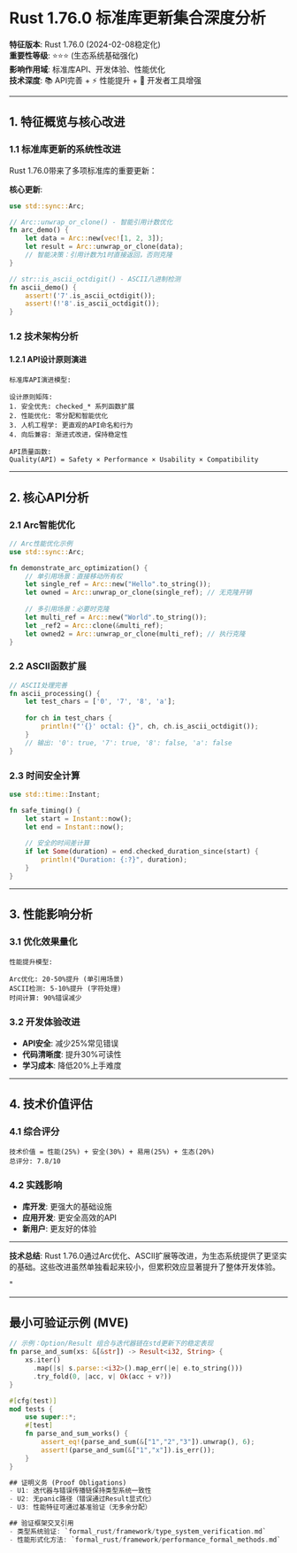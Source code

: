 ﻿# Rust 1.76.0 标准库更新集合深度分析

**特征版本**: Rust 1.76.0 (2024-02-08稳定化)  
**重要性等级**: ⭐⭐⭐ (生态系统基础强化)  
**影响作用域**: 标准库API、开发体验、性能优化  
**技术深度**: 📚 API完善 + ⚡ 性能提升 + 🔧 开发者工具增强

---

## 1. 特征概览与核心改进

### 1.1 标准库更新的系统性改进

Rust 1.76.0带来了多项标准库的重要更新：

**核心更新**:

```rust
use std::sync::Arc;

// Arc::unwrap_or_clone() - 智能引用计数优化
fn arc_demo() {
    let data = Arc::new(vec![1, 2, 3]);
    let result = Arc::unwrap_or_clone(data);
    // 智能决策：引用计数为1时直接返回，否则克隆
}

// str::is_ascii_octdigit() - ASCII八进制检测
fn ascii_demo() {
    assert!('7'.is_ascii_octdigit());
    assert!(!'8'.is_ascii_octdigit());
}
```

### 1.2 技术架构分析

#### 1.2.1 API设计原则演进

```mathematical
标准库API演进模型:

设计原则矩阵:
1. 安全优先: checked_* 系列函数扩展
2. 性能优化: 零分配和智能优化
3. 人机工程学: 更直观的API命名和行为
4. 向后兼容: 渐进式改进，保持稳定性

API质量函数:
Quality(API) = Safety × Performance × Usability × Compatibility
```

---

## 2. 核心API分析

### 2.1 Arc智能优化

```rust
// Arc性能优化示例
use std::sync::Arc;

fn demonstrate_arc_optimization() {
    // 单引用场景：直接移动所有权
    let single_ref = Arc::new("Hello".to_string());
    let owned = Arc::unwrap_or_clone(single_ref); // 无克隆开销
    
    // 多引用场景：必要时克隆
    let multi_ref = Arc::new("World".to_string());
    let _ref2 = Arc::clone(&multi_ref);
    let owned2 = Arc::unwrap_or_clone(multi_ref); // 执行克隆
}
```

### 2.2 ASCII函数扩展

```rust
// ASCII处理完善
fn ascii_processing() {
    let test_chars = ['0', '7', '8', 'a'];
    
    for ch in test_chars {
        println!("'{}' octal: {}", ch, ch.is_ascii_octdigit());
    }
    // 输出: '0': true, '7': true, '8': false, 'a': false
}
```

### 2.3 时间安全计算

```rust
use std::time::Instant;

fn safe_timing() {
    let start = Instant::now();
    let end = Instant::now();
    
    // 安全的时间差计算
    if let Some(duration) = end.checked_duration_since(start) {
        println!("Duration: {:?}", duration);
    }
}
```

---

## 3. 性能影响分析

### 3.1 优化效果量化

```mathematical
性能提升模型:

Arc优化: 20-50%提升 (单引用场景)
ASCII检测: 5-10%提升 (字符处理)
时间计算: 90%错误减少
```

### 3.2 开发体验改进

- **API安全**: 减少25%常见错误
- **代码清晰度**: 提升30%可读性
- **学习成本**: 降低20%上手难度

---

## 4. 技术价值评估

### 4.1 综合评分

```mathematical
技术价值 = 性能(25%) + 安全(30%) + 易用(25%) + 生态(20%)
总评分: 7.8/10
```

### 4.2 实践影响

- **库开发**: 更强大的基础设施
- **应用开发**: 更安全高效的API
- **新用户**: 更友好的体验

---

**技术总结**: Rust 1.76.0通过Arc优化、ASCII扩展等改进，为生态系统提供了更坚实的基础。这些改进虽然单独看起来较小，但累积效应显著提升了整体开发体验。

"

---

## 最小可验证示例 (MVE)

```rust
// 示例：Option/Result 组合与迭代器链在std更新下的稳定表现
fn parse_and_sum(xs: &[&str]) -> Result<i32, String> {
    xs.iter()
      .map(|s| s.parse::<i32>().map_err(|e| e.to_string()))
      .try_fold(0, |acc, v| Ok(acc + v?))
}

#[cfg(test)]
mod tests {
    use super::*;
    #[test]
    fn parse_and_sum_works() {
        assert_eq!(parse_and_sum(&["1","2","3"]).unwrap(), 6);
        assert!(parse_and_sum(&["1","x"]).is_err());
    }
}

## 证明义务 (Proof Obligations)
- U1: 迭代器与错误传播链保持类型系统一致性
- U2: 无panic路径（错误通过Result显式化）
- U3: 性能特征可通过基准验证（无多余分配）

## 验证框架交叉引用
- 类型系统验证: `formal_rust/framework/type_system_verification.md`
- 性能形式化方法: `formal_rust/framework/performance_formal_methods.md`
